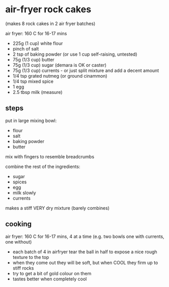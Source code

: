 # air-fryer rock cakes 
(makes 8 rock cakes in 2 air fryer batches)

air fryer: 160 C for 16-17 mins

- 225g (1 cup) white flour
- pinch of salt
- 2 tsp of baking powder (or use 1 cup self-raising, untested)
- 75g (1/3 cup) butter
- 75g (1/3 cup) sugar (demara is OK or caster)
- 75g (1/3 cup) currents - or just split mixture and add a decent amount
- 1/4 tsp grated nutmeg (or ground cinammon)
- 1/4 tsp mixed spice
- 1 egg
- 2.5 tbsp milk (measure)

## steps
put in large mixing bowl:
- flour
- salt
- baking powder
- butter

mix with fingers to resemble breadcrumbs

combine the rest of the ingredients: 
- sugar
- spices
- egg
- milk slowly
- currents

makes a stiff VERY dry mixture (barely combines)

## cooking
air fryer: 160 C for 16-17 mins, 4 at a time (e.g. two bowls one with currents, one without)
- each batch of 4 in airfryer tear the ball in half to expose a nice rough texture to the top
- when they come out they will be soft, but when COOL they firm up to stiff rocks
- try to get a bit of gold colour on them
- tastes better when completely cool
